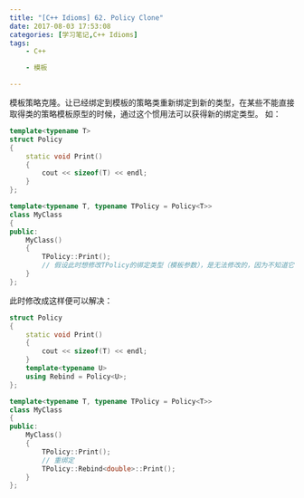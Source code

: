 ```yaml
---
title: "[C++ Idioms] 62. Policy Clone"
date: 2017-08-03 17:53:08
categories: [学习笔记,C++ Idioms]
tags:
    - C++

    - 模板

---
```

模板策略克隆。<!--more-->让已经绑定到模板的策略类重新绑定到新的类型，在某些不能直接取得类的策略模板原型的时候，通过这个惯用法可以获得新的绑定类型。
如：
```cpp
template<typename T>
struct Policy
{
	static void Print()
	{
		cout << sizeof(T) << endl;
	}
};

template<typename T, typename TPolicy = Policy<T>>
class MyClass
{
public:
	MyClass()
	{
		TPolicy::Print();
		// 假设此时想修改TPolicy的绑定类型（模板参数），是无法修改的，因为不知道它的原始类型
	}
};

```

此时修改成这样便可以解决：
```cpp
struct Policy
{
	static void Print()
	{
		cout << sizeof(T) << endl;
	}
	template<typename U>
	using Rebind = Policy<U>;
};

template<typename T, typename TPolicy = Policy<T>>
class MyClass
{
public:
	MyClass()
	{
		TPolicy::Print();
		// 重绑定
		TPolicy::Rebind<double>::Print();
	}
};
```